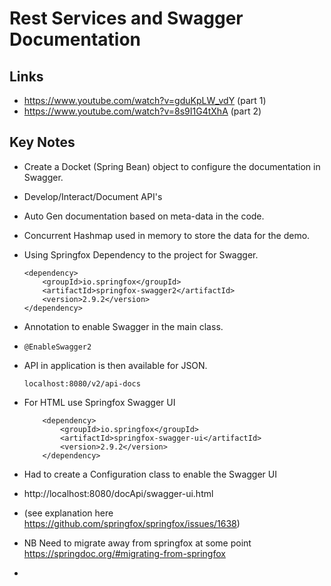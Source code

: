 # Rest Services and Swagger Documentation

## Links
* https://www.youtube.com/watch?v=gduKpLW_vdY (part 1)
* https://www.youtube.com/watch?v=8s9I1G4tXhA (part 2)

## Key Notes
* Create a Docket (Spring Bean) object to configure the documentation in Swagger.
* Develop/Interact/Document API's
* Auto Gen documentation based on meta-data in the code.
* Concurrent Hashmap used in memory to store the data for the demo.
* Using Springfox Dependency to the project for Swagger.
    ````
    <dependency>
        <groupId>io.springfox</groupId>
        <artifactId>springfox-swagger2</artifactId>
        <version>2.9.2</version>
    </dependency>
    ````
* Annotation to enable Swagger in the main class.
* ```` @EnableSwagger2 ````
* API in application is then available for JSON.
    ````
    localhost:8080/v2/api-docs
    ````
* For HTML use Springfox Swagger UI
  ````
      <dependency>
          <groupId>io.springfox</groupId>
          <artifactId>springfox-swagger-ui</artifactId>
          <version>2.9.2</version>
      </dependency>
  ````
* Had to create a Configuration class to enable the Swagger UI

* http://localhost:8080/docApi/swagger-ui.html
* (see explanation here https://github.com/springfox/springfox/issues/1638)
* NB Need to migrate away from springfox at some point https://springdoc.org/#migrating-from-springfox
* 